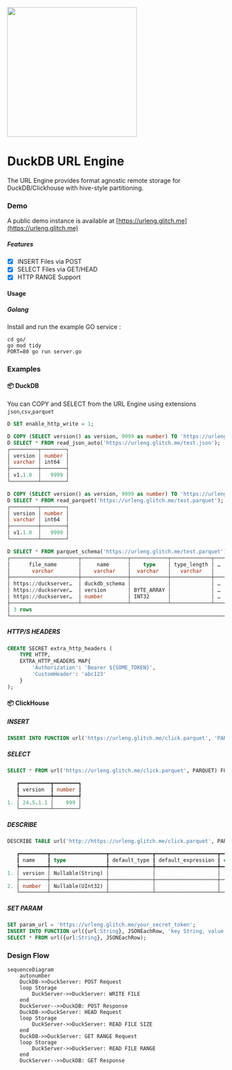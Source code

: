 <img src="https://github.com/user-attachments/assets/f8d31845-98c1-4f8e-b659-90c499818bc6" width=300 />


# DuckDB URL Engine
The URL Engine provides format agnostic remote storage for DuckDB/Clickhouse with hive-style partitioning.<br>

### Demo
A public demo instance is available at [https://urleng.glitch.me](https://urleng.glitch.me)

##### Features
- [x] INSERT Files via POST
- [x] SELECT Files via GET/HEAD
- [x] HTTP RANGE Support

#### Usage
##### Golang
Install and run the example GO service :
```
cd go/
go mod tidy
PORT=80 go run server.go
```

### Examples
#### 📦 DuckDB

You can COPY and SELECT from the URL Engine using extensions `json`,`csv`,`parquet`

```sql
D SET enable_http_write = 1;

D COPY (SELECT version() as version, 9999 as number) TO 'https://urleng.glitch.me/test.json';
D SELECT * FROM read_json_auto('https://urleng.glitch.me/test.json');
┌─────────┬────────┐
│ version │ number │
│ varchar │ int64  │
├─────────┼────────┤
│ v1.1.0  │   9999 │
└─────────┴────────┘

D COPY (SELECT version() as version, 9999 as number) TO 'https://urleng.glitch.me/test.parquet';
D SELECT * FROM read_parquet('https://urleng.glitch.me/test.parquet');
┌─────────┬────────┐
│ version │ number │
│ varchar │ int64  │
├─────────┼────────┤
│ v1.1.0  │   9999 │
└─────────┴────────┘

D SELECT * FROM parquet_schema('https://urleng.glitch.me/test.parquet');
┌──────────────────────┬───────────────┬────────────┬─────────────┬───┬────────────────┬───────┬───────────┬──────────┬──────────────┐
│      file_name       │     name      │    type    │ type_length │ … │ converted_type │ scale │ precision │ field_id │ logical_type │
│       varchar        │    varchar    │  varchar   │   varchar   │   │    varchar     │ int64 │   int64   │  int64   │   varchar    │
├──────────────────────┼───────────────┼────────────┼─────────────┼───┼────────────────┼───────┼───────────┼──────────┼──────────────┤
│ https://duckserver…  │ duckdb_schema │            │             │ … │                │       │           │          │              │
│ https://duckserver…  │ version       │ BYTE_ARRAY │             │ … │ UTF8           │       │           │          │              │
│ https://duckserver…  │ number        │ INT32      │             │ … │ INT_32         │       │           │          │              │
├──────────────────────┴───────────────┴────────────┴─────────────┴───┴────────────────┴───────┴───────────┴──────────┴──────────────┤
│ 3 rows                                                                                                        11 columns (9 shown) │
└────────────────────────────────────────────────────────────────────────────────────────────────────────────────────────────────────┘
```

##### HTTP/S HEADERS
```sql
CREATE SECRET extra_http_headers (
    TYPE HTTP, 
    EXTRA_HTTP_HEADERS MAP{
		'Authorization': 'Bearer ${SOME_TOKEN}',
		'CustomHeader': 'abc123'
	}
);
```


#### 📦 ClickHouse
##### INSERT
```sql
INSERT INTO FUNCTION url('https://urleng.glitch.me/click.parquet', 'PARQUET', 'column1 String, column2 UInt32') VALUES (version(), 999);
```
##### SELECT
```sql
SELECT * FROM url('https://urleng.glitch.me/click.parquet', PARQUET) FORMAT Pretty;

   ┏━━━━━━━━━━┳━━━━━━━━┓
   ┃ version  ┃ number ┃
   ┡━━━━━━━━━━╇━━━━━━━━┩
1. │ 24.5.1.1 │    999 │
   └──────────┴────────┘
```

##### DESCRIBE
```sql
DESCRIBE TABLE url('http://https://urleng.glitch.me/click.parquet', PARQUET) FORMAT Pretty;

   ┏━━━━━━━━━┳━━━━━━━━━━━━━━━━━━┳━━━━━━━━━━━━━━┳━━━━━━━━━━━━━━━━━━━━┳━━━━━━━━━┳━━━━━━━━━━━━━━━━━━┳━━━━━━━━━━━━━━━━┓
   ┃ name    ┃ type             ┃ default_type ┃ default_expression ┃ comment ┃ codec_expression ┃ ttl_expression ┃
   ┡━━━━━━━━━╇━━━━━━━━━━━━━━━━━━╇━━━━━━━━━━━━━━╇━━━━━━━━━━━━━━━━━━━━╇━━━━━━━━━╇━━━━━━━━━━━━━━━━━━╇━━━━━━━━━━━━━━━━┩
1. │ version │ Nullable(String) │              │                    │         │                  │                │
   ├─────────┼──────────────────┼──────────────┼────────────────────┼─────────┼──────────────────┼────────────────┤
2. │ number  │ Nullable(UInt32) │              │                    │         │                  │                │
   └─────────┴──────────────────┴──────────────┴────────────────────┴─────────┴──────────────────┴────────────────┘
```
##### SET PARAM
```sql
SET param_url = 'https://urleng.glitch.me/your_secret_token';
INSERT INTO FUNCTION url({url﻿:String}, JSONEachRow, 'key String, value UInt64') VALUES ('hello', 1);
SELECT * FROM url({url:String}, JSONEachRow);
```



### Design Flow

```mermaid
sequenceDiagram
    autonumber
    DuckDB->>DuckServer: POST Request
    loop Storage
        DuckServer->>DuckServer: WRITE FILE
    end
    DuckServer-->>DuckDB: POST Response
    DuckDB->>DuckServer: HEAD Request
    loop Storage
        DuckServer->>DuckServer: READ FILE SIZE
    end
    DuckDB->>DuckServer: GET RANGE Request
    loop Storage
        DuckServer->>DuckServer: READ FILE RANGE
    end
    DuckServer-->>DuckDB: GET Response
```
